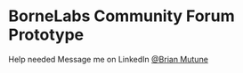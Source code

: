# BorneLabs Community Forum Prototype
Help needed Message me on LinkedIn [@Brian Mutune](https://www.linkedin.com/in/Brian-Mutune)
